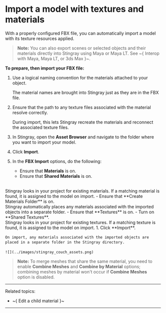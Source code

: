 # Import a model with textures and materials

With a properly configured FBX file, you can automatically import a model with its texture resources applied.

> **Note:** You can also export scenes or selected objects and their materials directly into Stingray using Maya or Maya LT. See ~{ Interop with Maya, Maya LT, or 3ds Max }~.

**To prepare, then import your FBX file:**

1. Use a logical naming convention for the materials attached to your object.

	The material names are brought into Stingray just as they are in the FBX file.

2. Ensure that the path to any texture files associated with the material resolve correctly.

	During import, this lets Stingray recreate the materials and reconnect the associated texture files.

3. In Stingray, open the **Asset Browser** and navigate to the folder where you want to import your model.

4. Click **Import**.

5. In the **FBX Import** options, do the following:
	- Ensure that **Materials** is on.
	- Ensure that **Shared Materials** is on.
<br>
	Stingray looks in your project for existing materials. If a matching material is found, it is assigned to the model on import.
	- Ensure that **Create Materials Folder** is on.
<br>
	Stingray automatically places any materials associated with the imported objects into a separate folder.
	- Ensure that **Textures** is on.
	- Turn on **Shared Textures**.
<br>
	Stingray looks in your project for existing textures. If a matching texture is found, it is assigned to the model on import.
1. Click **Import**.

	On import, any materials associated with the imported objects are placed in a separate folder in the Stingray directory.

	![](../images/stingray_couch_assets.png)

> **Note:** To merge meshes that share the same material, you need to enable **Combine Meshes** and **Combine by Material** options; combining meshes by material won't occur if **Combine Meshes** option is disabled.

---
Related topics:
- ~{ Edit a child material }~
---
